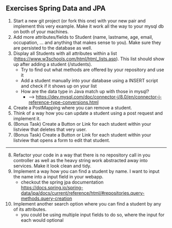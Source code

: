 ## Exercises Spring Data and JPA
1. Start a new git project (or fork this one) with your new pair and implement this very example. Make it work all the way to your mysql db on both of your machines.
2. Add more attributes/fields to Student (name, lastname, age, email, occupation, ... and anything that makes sense to you). Make sure they are persisted to the database as well.
3. Display all Students with all attributes within a list (https://www.w3schools.com/html/html_lists.asp). This list should show up after adding a student (/students).
   * Try to find out what methods are offered by your repository and use it
   * Add a student manually into your database using a INSERT script and check if it shows up on your list
   * How are the data type in Java match up with those in mysql?
     * --> https://dev.mysql.com/doc/connector-j/8.0/en/connector-j-reference-type-conversions.html
4. Create a PostMapping where you can remove a student. 
5. Think of a way how you can update a student using a post request and implement it. 
6. (Bonus Task) Create a Button or Link for each student within your listview that deletes that very user. 
7. (Bonus Task) Create a Button or Link for each student within your listview that opens a form to edit that student.
----------
8. Refactor your code in a way that there is no repository call in you controller as well as the heavy string work abstracted away into services. Make it look clean and tidy.
9. Implement a way how you can find a student by name. I want to input the name into a input field in your webapp.
   * checkout the spring jpa documentation https://docs.spring.io/spring-data/jpa/docs/current/reference/html/#repositories.query-methods.query-creation 
10. Implement another search option where you can find a student by any of its attributes. 
    * you could be using multiple input fields to do so, where the input for each would optional